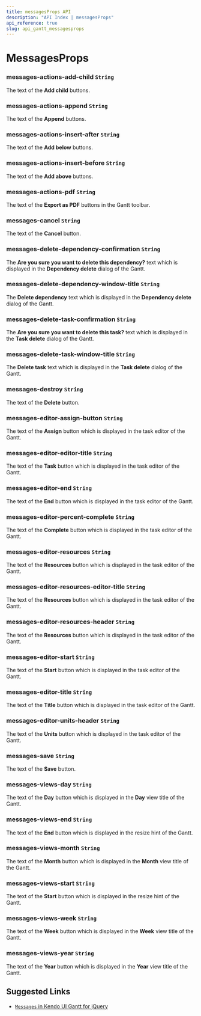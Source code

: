 ```yaml
---
title: messagesProps API
description: "API Index | messagesProps"
api_reference: true
slug: api_gantt_messagesprops
---
```


# MessagesProps

### messages-actions-add-child `String`

The text of the **Add child** buttons.

### messages-actions-append `String`

The text of the **Append** buttons.

### messages-actions-insert-after `String`

The text of the **Add below** buttons.

### messages-actions-insert-before `String`

The text of the **Add above** buttons.

### messages-actions-pdf `String`

The text of the **Export as PDF** buttons in the Gantt toolbar.

### messages-cancel `String`

The text of the **Cancel** button.

### messages-delete-dependency-confirmation `String`

The **Are you sure you want to delete this dependency?** text which is displayed in the **Dependency delete** dialog of the Gantt.

### messages-delete-dependency-window-title `String`

The **Delete dependency** text which is displayed in the **Dependency delete** dialog of the Gantt.

### messages-delete-task-confirmation `String`

The **Are you sure you want to delete this task?** text which is displayed in the **Task delete** dialog of the Gantt.

### messages-delete-task-window-title `String`

The **Delete task** text which is displayed in the **Task delete** dialog of the Gantt.

### messages-destroy `String`

The text of the **Delete** button.

### messages-editor-assign-button `String`

The text of the **Assign** button which is displayed in the task editor of the Gantt.

### messages-editor-editor-title `String`

The text of the **Task** button which is displayed in the task editor of the Gantt.

### messages-editor-end `String`

The text of the **End** button which is displayed in the task editor of the Gantt.

### messages-editor-percent-complete `String`

The text of the **Complete** button which is displayed in the task editor of the Gantt.

### messages-editor-resources `String`

The text of the **Resources** button which is displayed in the task editor of the Gantt.

### messages-editor-resources-editor-title `String`

The text of the **Resources** button which is displayed in the task editor of the Gantt.

### messages-editor-resources-header `String`

The text of the **Resources** button which is displayed in the task editor of the Gantt.

### messages-editor-start `String`

The text of the **Start** button which is displayed in the task editor of the Gantt.

### messages-editor-title `String`

The text of the **Title** button which is displayed in the task editor of the Gantt.

### messages-editor-units-header `String`

The text of the **Units** button which is displayed in the task editor of the Gantt.

### messages-save `String`

The text of the **Save** button.

### messages-views-day `String`

The text of the **Day** button which is displayed in the **Day** view title of the Gantt.

### messages-views-end `String`

The text of the **End** button which is displayed in the resize hint of the Gantt.

### messages-views-month `String`

The text of the **Month** button which is displayed in the **Month** view title of the Gantt.

### messages-views-start `String`

The text of the **Start** button which is displayed in the resize hint of the Gantt.

### messages-views-week `String`

The text of the **Week** button which is displayed in the **Week** view title of the Gantt.

### messages-views-year `String`

The text of the **Year** button which is displayed in the **Year** view title of the Gantt.

## Suggested Links

* [`Messages` in Kendo UI Gantt for jQuery](https://docs.telerik.com/kendo-ui/api/javascript/ui/gantt/configuration/messages)
